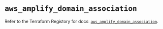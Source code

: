 # `aws_amplify_domain_association`

Refer to the Terraform Registory for docs: [`aws_amplify_domain_association`](https://www.terraform.io/docs/providers/aws/r/amplify_domain_association).
